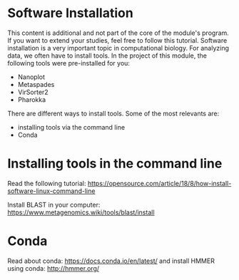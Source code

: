 # Software Installation

This content is additional and not part of the core of the module's program. If you want to extend your studies, feel free to follow this tutorial. Software installation is a very important topic in computational biology. For analyzing data, we often have to install tools. In the project of this module, the following tools were pre-installed for you: 

- Nanoplot
- Metaspades
- VirSorter2
- Pharokka

There are different ways to install tools. Some of the most relevants are:

- installing tools via the command line
- Conda

# Installing tools in the command line

Read the following tutorial: https://opensource.com/article/18/8/how-install-software-linux-command-line

Install BLAST in your computer: https://www.metagenomics.wiki/tools/blast/install

# Conda

Read about conda: https://docs.conda.io/en/latest/ and install HMMER using conda: http://hmmer.org/
